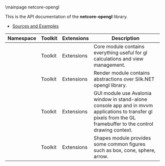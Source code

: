 \mainpage netcore-opengl

This is the API documentation of the **netcore-opengl** library.

- [Sources and Examples](https://github.com/devel0/netcore-opengl)

| Namespace                                | Toolkit                                                      | Extensions                                                  | Description                                                                                                                                                      |
| ---------------------------------------- | ------------------------------------------------------------ | ----------------------------------------------------------- | ---------------------------------------------------------------------------------------------------------------------------------------------------------------- |
| <see cref="SearchAThing.OpenGL.Core"/>   | <see cref="SearchAThing.OpenGL.Core.Toolkit">Toolkit</see>   | <see cref="SearchAThing.OpenGL.Core.Ext">Extensions</see>   | Core module contains everything useful for gl calculations and view management.                                                                                  |
| <see cref="SearchAThing.OpenGL.Render"/> | <see cref="SearchAThing.OpenGL.Render.Toolkit">Toolkit</see> | <see cref="SearchAThing.OpenGL.Render.Ext">Extensions</see> | Render module contains abstractions over Silk.NET opengl library.                                                                                                |
| <see cref="SearchAThing.OpenGL.GUI"/>    | <see cref="SearchAThing.OpenGL.GUI.Toolkit">Toolkit</see>    | <see cref="SearchAThing.OpenGL.GUI.Ext">Extensions</see>    | GUI module use Avalonia window in stand-alone console app and in mvvm applications to transfer gl pixels from the GL framebuffer to the control drawing context. |
| <see cref="SearchAThing.OpenGL.Shapes"/> | <see cref="SearchAThing.OpenGL.Shapes">Toolkit</see>         | <see cref="SearchAThing.OpenGL.Shapes.Ext">Extensions</see> | Shapes module provides some common figures such as box, cone, sphere, arrow.                                                                                     |
